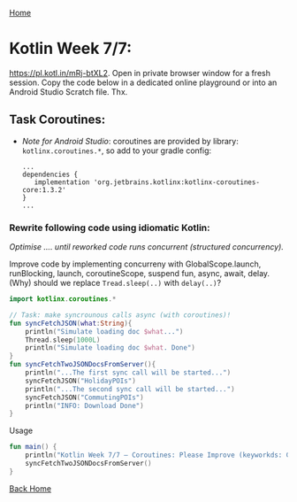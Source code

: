 [Home](./README-KotlinWeek.md)

# Kotlin Week 7/7:

<https://pl.kotl.in/mRj-btXL2>. Open in private browser window for a fresh session. Copy the code below in a dedicated online playground or into an Android Studio Scratch file. Thx.

## Task **Coroutines**:


* *Note for Android Studio*: coroutines are provided by library: ```kotlinx.coroutines.*```, so add to your gradle config:
	
	```
	...
	dependencies {
	   implementation 'org.jetbrains.kotlinx:kotlinx-coroutines-core:1.3.2'
	}
	...
	``` 

### Rewrite following code using idiomatic Kotlin:

*Optimise .... until reworked code runs concurrent (structured concurrency).*

Improve code by implementing concurreny with GlobalScope.launch, runBlocking, launch, coroutineScope, suspend fun, async, await, delay. (Why) should we replace ```Tread.sleep(..)``` with ```delay(..)```?


```kotlin
import kotlinx.coroutines.*

// Task: make syncrounous calls async (with coroutines)!
fun syncFetchJSON(what:String){
    println("Simulate loading doc $what...")
    Thread.sleep(1000L)
    println("Simulate loading doc $what. Done")
}
fun syncFetchTwoJSONDocsFromServer(){
    println("...The first sync call will be started...")
    syncFetchJSON("HolidayPOIs") 
    println("...The second sync call will be started...")
    syncFetchJSON("CommutingPOIs")
    println("INFO: Download Done")
}


```

Usage

```kotlin   
fun main() {
    println("Kotlin Week 7/7 – Coroutines: Please Improve (keyworkds: GlobalScope.launch, runBlocking, launch, coroutineScope, suspend fun, async, await, delay) ")
    syncFetchTwoJSONDocsFromServer()
}
```



[Back Home](./README-KotlinWeek.md)